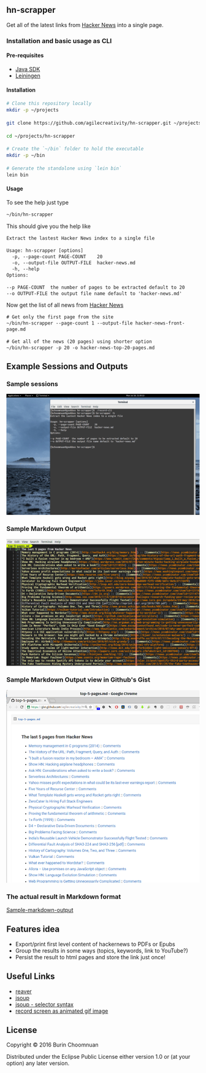 ## hn-scrapper

Get all of the latest links from [Hacker News](https://news.ycombinator.com/) into a single page.

### Installation and basic usage as CLI

#### Pre-requisites

- [Java SDK](http://www.oracle.com/technetwork/java/javase/downloads/jdk8-downloads-2133151.html)
- [Leiningen](http://leiningen.org/#install)

#### Installation

```sh
# Clone this repository locally
mkdir -p ~/projects

git clone https://github.com/agilecreativity/hn-scrapper.git ~/projects/hn-scrapper

cd ~/projects/hn-scrapper

# Create the `~/bin` folder to hold the executable
mkdir -p ~/bin

# Generate the standalone using `lein bin`
lein bin
```

#### Usage

To see the help just type

```sh
~/bin/hn-scrapper
```

This should give you the help like

```
Extract the lastest Hacker News index to a single file

Usage: hn-scrapper [options]
  -p, --page-count PAGE-COUNT    20
  -o, --output-file OUTPUT-FILE  hacker-news.md
  -h, --help
Options:

--p PAGE-COUNT  the number of pages to be extracted default to 20
--o OUTPUT-FILE the output file name default to 'hacker-news.md'
```

Now get the list of all news from [Hacker News](https://news.ycombinator.com/news)

```
# Get only the first page from the site
~/bin/hn-scrapper --page-count 1 --output-file hacker-news-front-page.md

# Get all of the news (20 pages) using shorter option
~/bin/hn-scrapper -p 20 -o hacker-news-top-20-pages.md
```

## Example Sessions and Outputs

### Sample sessions

![](https://github.com/agilecreativity/hn-scrapper/raw/master/doc/01-sample-session.gif)

### Sample Markdown Output

![](https://github.com/agilecreativity/hn-scrapper/raw/master/doc/02-markdown-output.png)

### Sample Markdown Output view in Github's Gist

![](https://github.com/agilecreativity/hn-scrapper/raw/master/doc/03-markdown-as-gist.png)

### The actual result in Markdown format

[Sample-markdown-output](doc/04-sample-markdown.md)

## Features idea

- Export/print first level content of hackernews to PDFs or Epubs
- Group the results in some ways (topics, keywords, link to YouTube?)
- Persist the result to html pages and store the link just once!

## Useful Links

- [reaver](https://github.com/mischov/reaver)
- [jsoup](https://github.com/jhy/jsoup/)
- [jsoup - selector syntax](https://jsoup.org/cookbook/extracting-data/selector-syntax)
- [record screen as animated gif image](https://www.maketecheasier.com/record-screen-as-animated-gif-ubuntu/)

## License

Copyright © 2016 Burin Choomnuan

Distributed under the Eclipse Public License either version 1.0 or (at
your option) any later version.
